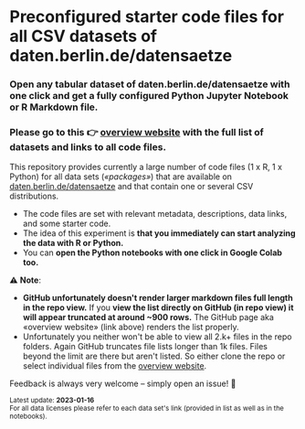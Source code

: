 # Preconfigured starter code files for all CSV datasets of daten.berlin.de/datensaetze

### Open any tabular dataset of daten.berlin.de/datensaetze with one click and get a fully configured Python Jupyter Notebook or R Markdown file. 

### Please go to this 👉 **[overview website](https://github.com/tifa365/startercode-generator_open_data_berlin) with the full list of datasets and links to all code files**. 

This repository provides currently a large number of code files (1 x R, 1 x Python) for all data sets (*«packages»*) that are available on [daten.berlin.de/datensaetze](https://daten.berlin.de/datensaetze) and that contain one or several CSV distributions.

- The code files are set with relevant metadata, descriptions, data links, and some starter code. 
- The idea of this experiment is **that you immediately can start analyzing the data with R or Python.** 
- You can **open the Python notebooks with one click in Google Colab too.**

⚠️ **Note**: 
- **GitHub unfortunately doesn't render larger markdown files full length in the repo view.** If you **view the list directly on GitHub (in repo view) it will appear truncated at around ~900 rows.** The GitHub page aka «overview website» (link above) renders the list properly. 
- Unfortunately you neither won't be able to view all 2.k+ files in the repo folders. Again GitHub truncates file lists longer than 1k files. Files beyond the limit are there but aren't listed. So either clone the repo or select individual files from the [overview website](https://github.com/tifa365/startercode-generator_open_data_berlin).


Feedback is always very welcome – simply open an issue! 🙌

<sub>Latest update: **2023-01-16**</sub><br>
<sub>For all data licenses please refer to each data set's link (provided in list as well as in the notebooks).</sub>

